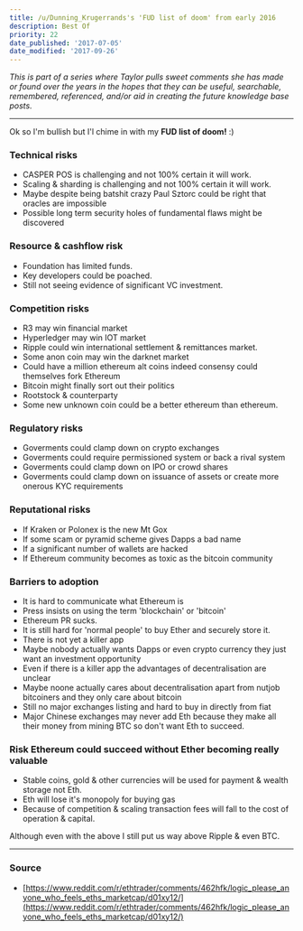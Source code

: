 ```yaml
---
title: /u/Dunning_Krugerrands's 'FUD list of doom' from early 2016
description: Best Of
priority: 22
date_published: '2017-07-05'
date_modified: '2017-09-26'
---
```



*This is part of a series where Taylor pulls sweet comments she has made or found over the years in the hopes that they can be useful, searchable, remembered, referenced, and/or aid in creating the future knowledge base posts.*

---

Ok so I'm bullish but I'l chime in with my  **FUD list of doom!** :)

### Technical risks

* CASPER POS is challenging and not 100% certain it will work.
* Scaling & sharding is challenging and not 100% certain it will work.
* Maybe despite being batshit crazy Paul Sztorc could be right that oracles are impossible
* Possible long term security holes of fundamental flaws might be discovered

### Resource & cashflow risk

* Foundation has limited funds.
* Key developers could be poached.
* Still not seeing evidence of significant VC investment.

### Competition risks

* R3 may win financial market
* Hyperledger may win IOT market
* Ripple could win international settlement & remittances market.
* Some anon coin may win the darknet market
* Could have a million ethereum alt coins indeed consensy could themselves fork Ethereum
* Bitcoin might finally sort out their politics
* Rootstock & counterparty
* Some new unknown coin could be a better ethereum than ethereum.

### Regulatory risks

* Goverments could clamp down on crypto exchanges
* Goverments could require permissioned system or back a rival system
* Goverments could clamp down on IPO or crowd shares
* Goverments could clamp down on issuance of assets or create more onerous KYC requirements

### Reputational risks

* If Kraken or Polonex is the new Mt Gox
* If some scam or pyramid scheme gives Dapps a bad name
* If a significant number of wallets are hacked
* If Ethereum community becomes as toxic as the bitcoin community

### Barriers to adoption

* It is hard to communicate what Ethereum is
* Press insists on using the term 'blockchain' or 'bitcoin'
* Ethereum PR sucks.
* It is still hard for 'normal people' to buy Ether and securely store it.
* There is not yet a killer app
* Maybe nobody actually wants Dapps or even crypto currency they just want an investment opportunity
* Even if there is a killer app the advantages of decentralisation are unclear
* Maybe noone actually cares about decentralisation apart from nutjob bitcoiners and they only care about bitcoin
* Still no major exchanges listing and hard to buy in directly from fiat
* Major Chinese exchanges may never add Eth because they make all their money from mining BTC so don't want Eth to succeed.

### Risk Ethereum could succeed without Ether becoming really valuable

* Stable coins, gold & other currencies will be used for payment & wealth storage not Eth.
* Eth will lose it's monopoly for buying gas
* Because of competition & scaling transaction fees will fall to the cost of operation & capital.

Although even with the above I still put us way above Ripple & even BTC.

---

### Source

- [https://www.reddit.com/r/ethtrader/comments/462hfk/logic_please_anyone_who_feels_eths_marketcap/d01xy12/](https://www.reddit.com/r/ethtrader/comments/462hfk/logic_please_anyone_who_feels_eths_marketcap/d01xy12/)
